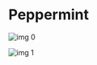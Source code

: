 # Peppermint

![img 0](https://i.imgur.com/PpbbMLz.jpg)

![img 1](https://i.imgur.com/FOSt5Vq.jpg)

